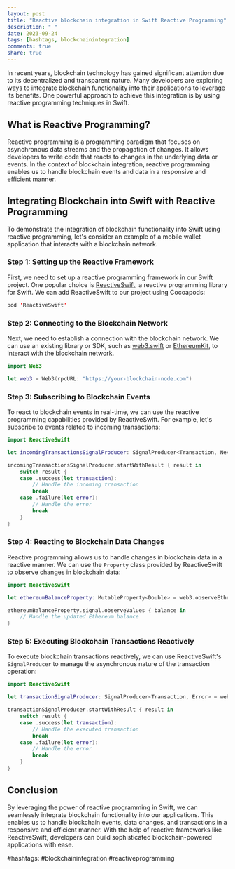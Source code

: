 ```yaml
---
layout: post
title: "Reactive blockchain integration in Swift Reactive Programming"
description: " "
date: 2023-09-24
tags: [hashtags, blockchainintegration]
comments: true
share: true
---
```


In recent years, blockchain technology has gained significant attention due to its decentralized and transparent nature. Many developers are exploring ways to integrate blockchain functionality into their applications to leverage its benefits. One powerful approach to achieve this integration is by using reactive programming techniques in Swift.

## What is Reactive Programming?

Reactive programming is a programming paradigm that focuses on asynchronous data streams and the propagation of changes. It allows developers to write code that reacts to changes in the underlying data or events. In the context of blockchain integration, reactive programming enables us to handle blockchain events and data in a responsive and efficient manner.

## Integrating Blockchain into Swift with Reactive Programming

To demonstrate the integration of blockchain functionality into Swift using reactive programming, let's consider an example of a mobile wallet application that interacts with a blockchain network.

### Step 1: Setting up the Reactive Framework

First, we need to set up a reactive programming framework in our Swift project. One popular choice is [ReactiveSwift](https://github.com/ReactiveCocoa/ReactiveSwift), a reactive programming library for Swift. We can add ReactiveSwift to our project using Cocoapods:

```swift
pod 'ReactiveSwift'
```

### Step 2: Connecting to the Blockchain Network

Next, we need to establish a connection with the blockchain network. We can use an existing library or SDK, such as [web3.swift](https://github.com/Boilertalk/Web3.swift) or [EthereumKit](https://github.com/yuzushioh/EthereumKit), to interact with the blockchain network.

```swift
import Web3

let web3 = Web3(rpcURL: "https://your-blockchain-node.com")
```

### Step 3: Subscribing to Blockchain Events

To react to blockchain events in real-time, we can use the reactive programming capabilities provided by ReactiveSwift. For example, let's subscribe to events related to incoming transactions:

```swift
import ReactiveSwift

let incomingTransactionsSignalProducer: SignalProducer<Transaction, Never> = web3.subscribeToIncomingTransactions()

incomingTransactionsSignalProducer.startWithResult { result in
    switch result {
    case .success(let transaction):
        // Handle the incoming transaction
        break
    case .failure(let error):
        // Handle the error
        break
    }
}
```

### Step 4: Reacting to Blockchain Data Changes

Reactive programming allows us to handle changes in blockchain data in a reactive manner. We can use the `Property` class provided by ReactiveSwift to observe changes in blockchain data:

```swift
import ReactiveSwift

let ethereumBalanceProperty: MutableProperty<Double> = web3.observeEthereumBalance()

ethereumBalanceProperty.signal.observeValues { balance in
    // Handle the updated Ethereum balance
}
```

### Step 5: Executing Blockchain Transactions Reactively

To execute blockchain transactions reactively, we can use ReactiveSwift's `SignalProducer` to manage the asynchronous nature of the transaction operation:

```swift
import ReactiveSwift

let transactionSignalProducer: SignalProducer<Transaction, Error> = web3.sendTransaction(to: recipient, value: amount)

transactionSignalProducer.startWithResult { result in
    switch result {
    case .success(let transaction):
        // Handle the executed transaction
        break
    case .failure(let error):
        // Handle the error
        break
    }
}
```

## Conclusion

By leveraging the power of reactive programming in Swift, we can seamlessly integrate blockchain functionality into our applications. This enables us to handle blockchain events, data changes, and transactions in a responsive and efficient manner. With the help of reactive frameworks like ReactiveSwift, developers can build sophisticated blockchain-powered applications with ease.

#hashtags: #blockchainintegration #reactiveprogramming